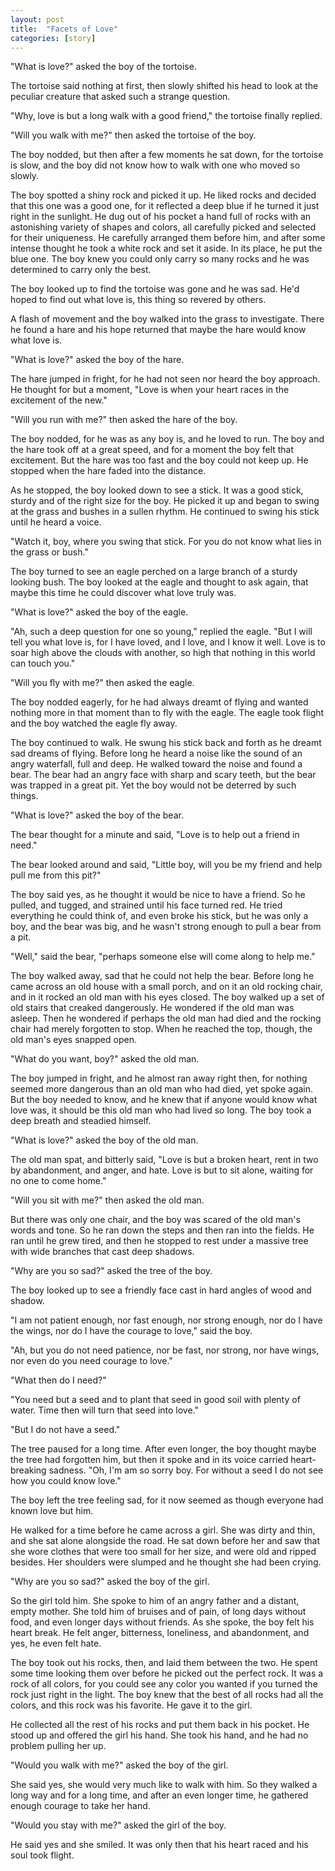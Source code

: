 ```yaml
---
layout: post
title:  "Facets of Love"
categories: [story]
---
```


"What is love?" asked the boy of the tortoise.

The tortoise said nothing at first, then slowly shifted his head to look at the peculiar creature that asked such a strange question.

"Why, love is but a long walk with a good friend," the tortoise finally replied.  

"Will you walk with me?" then asked the tortoise of the boy.

The boy nodded, but then after a few moments he sat down, for the tortoise is slow, and the boy did not know how to walk with one who moved so slowly.

The boy spotted a shiny rock and picked it up. He liked rocks and decided that this one was a good one, for it reflected a deep blue if he turned it just right in the sunlight. He dug out of his pocket a hand full of rocks with an astonishing variety of shapes and colors, all carefully picked and selected for their uniqueness. He carefully arranged them before him, and after some intense thought he took a white rock and set it aside. In its place, he put the blue one.  The boy knew you could only carry so many rocks and he was determined to carry only the best.

The boy looked up to find the tortoise was gone and he was sad. He'd hoped to find out what love is, this thing so revered by others.

<!--more-->

A flash of movement and the boy walked into the grass to investigate. There he found a hare and his hope returned that maybe the hare would know what love is.

"What is love?" asked the boy of the hare.

The hare jumped in fright, for he had not seen nor heard the boy approach. He thought for but a moment, "Love is when your heart races in the excitement of the new."

"Will you run with me?" then asked the hare of the boy.

The boy nodded, for he was as any boy is, and he loved to run. The boy and the hare took off at a great speed, and for a moment the boy felt that excitement. But the hare was too fast and the boy could not keep up.  He stopped when the hare faded into the distance.

As he stopped, the boy looked down to see a stick. It was a good stick, sturdy and of the right size for the boy. He picked it up and began to swing at the grass and bushes in a sullen rhythm.  He continued to swing his stick until he heard a voice.

"Watch it, boy, where you swing that stick. For you do not know what lies in the grass or bush."

The boy turned to see an eagle perched on a large branch of a sturdy looking bush. The boy looked at the eagle and thought to ask again, that maybe this time he could discover what love truly was.

"What is love?" asked the boy of the eagle.

"Ah, such a deep question for one so young," replied the eagle. "But I will tell you what love is, for I have loved, and I love, and I know it well. Love is to soar high above the clouds with another, so high that nothing in this world can touch you."

"Will you fly with me?" then asked the eagle.

The boy nodded eagerly, for he had always dreamt of flying and wanted nothing more in that moment than to fly with the eagle.  The eagle took flight and the boy watched the eagle fly away.

The boy continued to walk.  He swung his stick back and forth as he dreamt sad dreams of flying.  Before long he heard a noise like the sound of an angry waterfall, full and deep. He walked toward the noise and found a bear. The bear had an angry face with sharp and scary teeth, but the bear was trapped in a great pit. Yet the boy would not be deterred by such things.

"What is love?" asked the boy of the bear.

The bear thought for a minute and said, "Love is to help out a friend in need."  

The bear looked around and said, "Little boy, will you be my friend and help pull me from this pit?"  

The boy said yes, as he thought it would be nice to have a friend. So he pulled, and tugged, and strained until his face turned red. He tried everything he could think of, and even broke his stick, but he was only a boy, and the bear was big, and he wasn't strong enough to pull a bear from a pit.

"Well," said the bear, "perhaps someone else will come along to help me."

The boy walked away, sad that he could not help the bear. Before long he came across an old house with a small porch, and on it an old rocking chair, and in it rocked an old man with his eyes closed.  The boy walked up a set of old stairs that creaked dangerously.  He wondered if the old man was asleep.  Then he wondered if perhaps the old man had died and the rocking chair had merely forgotten to stop. When he reached the top, though, the old man's eyes snapped open.

"What do you want, boy?" asked the old man.

The boy jumped in fright, and he almost ran away right then, for nothing seemed more dangerous than an old man who had died, yet spoke again. But the boy needed to know, and he knew that if anyone would know what love was, it should be this old man who had lived so long. The boy took a deep breath and steadied himself.

"What is love?" asked the boy of the old man.

The old man spat, and bitterly said, "Love is but a broken heart, rent in two by abandonment, and anger, and hate.  Love is but to sit alone, waiting for no one to come home."  

"Will you sit with me?" then asked the old man.

But there was only one chair, and the boy was scared of the old man's words and tone.  So he ran down the steps and then ran into the fields. He ran until he grew tired, and then he stopped to rest under a massive tree with wide branches that cast deep shadows.

"Why are you so sad?" asked the tree of the boy.

The boy looked up to see a friendly face cast in hard angles of wood and shadow.

"I am not patient enough, nor fast enough, nor strong enough, nor do I have the wings, nor do I have the courage to love," said the boy.

"Ah, but you do not need patience, nor be fast, nor strong, nor have wings, nor even do you need courage to love."

"What then do I need?"

"You need but a seed and to plant that seed in good soil with plenty of water. Time then will turn that seed into love."

"But I do not have a seed."

The tree paused for a long time.  After even longer, the boy thought maybe the tree had forgotten him, but then it spoke and in its voice carried heart-breaking sadness. "Oh, I'm am so sorry boy.  For without a seed I do not see how you could know love."

The boy left the tree feeling sad, for it now seemed as though everyone had known love but him.

He walked for a time before he came across a girl. She was dirty and thin, and she sat alone alongside the road.  He sat down before her and saw that she wore clothes that were too small for her size, and were old and ripped besides. Her shoulders were slumped and he thought she had been crying.

"Why are you so sad?" asked the boy of the girl.

So the girl told him. She spoke to him of an angry father and a distant, empty mother. She told him of bruises and of pain, of long days without food, and even longer days without friends. As she spoke, the boy felt his heart break. He felt anger, bitterness, loneliness, and abandonment, and yes, he even felt hate.

The boy took out his rocks, then, and laid them between the two. He spent some time looking them over before he picked out the perfect rock. It was a rock of all colors, for you could see any color you wanted if you turned the rock just right in the light. The boy knew that the best of all rocks had all the colors, and this rock was his favorite. He gave it to the girl.

He collected all the rest of his rocks and put them back in his pocket. He stood up and offered the girl his hand.  She took his hand, and he had no problem pulling her up. 

"Would you walk with me?" asked the boy of the girl.

She said yes, she would very much like to walk with him. So they walked a long way and for a long time, and after an even longer time, he gathered enough courage to take her hand. 

"Would you stay with me?" asked the girl of the boy.

He said yes and she smiled. It was only then that his heart raced and his soul took flight.